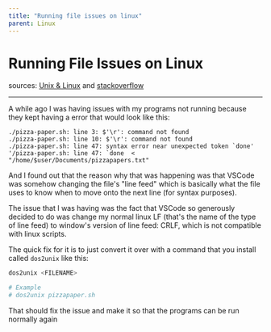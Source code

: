 ```yaml
---
title: "Running file issues on linux"
parent: Linux
---
```

# Running File Issues on Linux
sources: [Unix & Linux](<https://unix.stackexchange.com/questions/79702/how-to-test-whether-a-file-uses-crlf-or-lf-without-modifying-it>) and [stackoverflow](<https://stackoverflow.com/questions/1552749/difference-between-cr-lf-lf-and-cr-line-break-types>)

___
A while ago I was having issues with my programs not running because they kept having a error that would look like this:
```
./pizza-paper.sh: line 3: $'\r': command not found
./pizza-paper.sh: line 10: $'\r': command not found
./pizza-paper.sh: line 47: syntax error near unexpected token `done'
'/pizza-paper.sh: line 47: `done  < "/home/$user/Documents/pizzapapers.txt"
```

And I found out that the reason why that was happening was that VSCode was somehow changing the file's "line feed" which is basically what the file uses to know when to move onto the next line (for syntax purposes).

The issue that I was having was the fact that VSCode so generously decided to do was change my normal linux LF (that's the name of the type of line feed) to window's version of line feed: CRLF, which is not compatible with linux scripts.

The quick fix for it is to just convert it over with a command that you install called `dos2unix` like this:
```bash
dos2unix <FILENAME>

# Example
# dos2unix pizzapaper.sh
```

That should fix the issue and make it so that the programs can be run normally again

